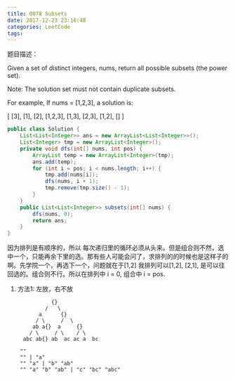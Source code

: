 ```yaml
---
title: 0078 Subsets
date: 2017-12-23 23:16:48
categories: LeetCode
tags:
---
```


题目描述：

Given a set of distinct integers, nums, return all possible subsets (the power set).

Note: The solution set must not contain duplicate subsets.

For example,
If nums = [1,2,3], a solution is:

[
  [3],
  [1],
  [2],
  [1,2,3],
  [1,3],
  [2,3],
  [1,2],
  []
]


```java
public class Solution {
    List<List<Integer>> ans = new ArrayList<List<Integer>>();
    List<Integer> tmp = new ArrayList<Integer>();
    private void dfs(int[] nums, int pos) {
        ArrayList temp = new ArrayList<Integer>(tmp);    
        ans.add(temp);
        for (int i = pos; i < nums.length; i++) {
            tmp.add(nums[i]);
            dfs(nums, i + 1);
            tmp.remove(tmp.size() - 1);
        }
    }
    public List<List<Integer>> subsets(int[] nums) {
        dfs(nums, 0);
        return ans;
    }
}
```

因为排列是有顺序的，所以 每次递归里的循环必须从头来。但是组合则不然，选中一个，只能再余下里的选。那有些人可能会问了，求排列的的时候也是这样子的啊。先学院一个，再选下一个，问题就在于[1,2] 我排列可以[1,2], [2,1], 是可以往回选的。组合则不行。所以在排列中 i = 0, 组合中 i = pos.


1. 方法1:
左放，右不放

```text
              {}
            /   \
          a      {}
         / \     /  \   
        ab a{}  a     {}
       / \     / \    / \
     abc ab{} ab  ac ac a  bc 
```

```text
    ""
    "" | "a"
    "" "a" | "b" "ab"
    "" "a" "b" "ab" | "c" "bc" "abc"
```


 
